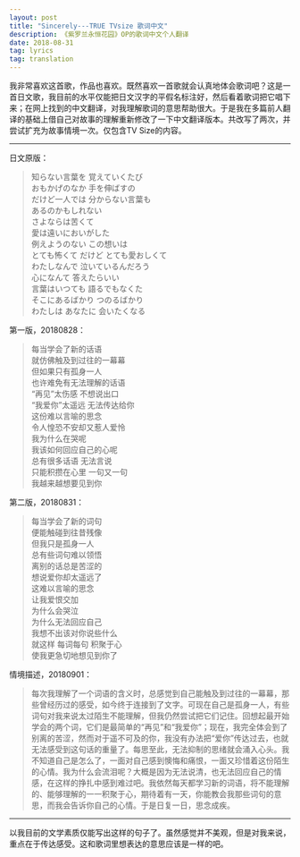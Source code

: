 ```yaml
---
layout: post
title: "Sincerely---TRUE TVsize 歌词中文"
description: 《紫罗兰永恒花园》OP的歌词中文个人翻译
date: 2018-08-31
tag: lyrics
tag: translation
---
```

我非常喜欢这首歌，作品也喜欢。既然喜欢一首歌就会认真地体会歌词吧？这是一首日文歌，我目前的水平仅能把日文汉字的平假名标注好，然后看着歌词把它唱下来；在网上找到的中文翻译，对我理解歌词的意思帮助很大。于是我在多篇前人翻译的基础上借自己对故事的理解重新修改了一下中文翻译版本。共改写了两次，并尝试扩充为故事情境一次。仅包含TV Size的内容。

---
日文原版：
>知らない言葉を 覚えていくたび  
 おもかげのなか 手を伸ばすの  
 だけど一人では 分からない言葉も  
 あるのかもしれない  
 さよならは苦くて  
 愛は遠いにおいがした  
 例えようのない この想いは  
 とても怖くて だけど とても愛おしくて  
 わたしなんで 泣いているんだろう  
 心になんて 答えたらいい  
 言葉はいつても 語るでもなくた  
 そこにあるばかり つのるばかり  
>わたしは あなたに 会いたくなる

第一版，20180828：
>每当学会了新的话语  
 就仿佛触及到过往的一幕幕  
 但如果只有孤身一人  
 也许难免有无法理解的话语  
 “再见”太伤感 不想说出口  
 “我爱你”太遥远 无法传达给你  
 这份难以言喻的思念  
 令人惶恐不安却又惹人爱怜  
 我为什么在哭呢  
 我该如何回应自己的心呢  
 总有很多话语 无法言说  
 只能积攒在心里 一句又一句  
>我越来越想要见到你 

第二版，20180831：
>每当学会了新的词句  
 便能触碰到往昔残像  
 但我只是孤身一人  
 总有些词句难以领悟  
 离别的话总是苦涩的  
 想说爱你却太遥远了  
 这难以言喻的思念  
 让我爱恨交加  
 为什么会哭泣  
 为什么无法回应自己  
 我想不出该对你说些什么  
 就这样 每词每句 积聚于心  
>使我更急切地想见到你了  

情境描述，20180901：
>每次我理解了一个词语的含义时，总感觉到自己能触及到过往的一幕幕，那些曾经历过的感受，如今终于连接到了文字。可现在自己是孤身一人，有些词句对我来说太过陌生不能理解，但我仍然尝试把它们记住。回想起最开始学会的两个词，它们是最简单的“再见”和“我爱你”；现在，我完全体会到了别离的苦涩，然而对于遥不可及的你，我没有办法把“爱你”传达过去，也就无法感受到这句话的重量了。每思至此，无法抑制的思绪就会涌入心头。我不知道自己是怎么了，一面对自己感到懊悔和痛恨，一面又珍惜着这份陌生的心情。我为什么会流泪呢？大概是因为无法说清，也无法回应自己的情感，在这样的挣扎中感到难过吧。我依然每天都学习新的词语，将不能理解的、能够理解的一一积聚于心，期待着有一天，你能教会我那些词句的意思，而我会告诉你自己的心情。于是日复一日，思念成疾。

---
以我目前的文学素质仅能写出这样的句子了。虽然感觉并不美观，但是对我来说，重点在于传达感受。这和歌词里想表达的意思应该是一样的吧。
